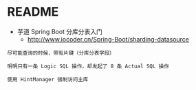 # README

- 芋道 Spring Boot 分库分表入门
    - <http://www.iocoder.cn/Spring-Boot/sharding-datasource>

```
尽可能查询的时候，带有片键（分库分表字段）

明明只有一条 Logic SQL 操作，却发起了 8 条 Actual SQL 操作

使用 HintManager 强制访问主库
```

